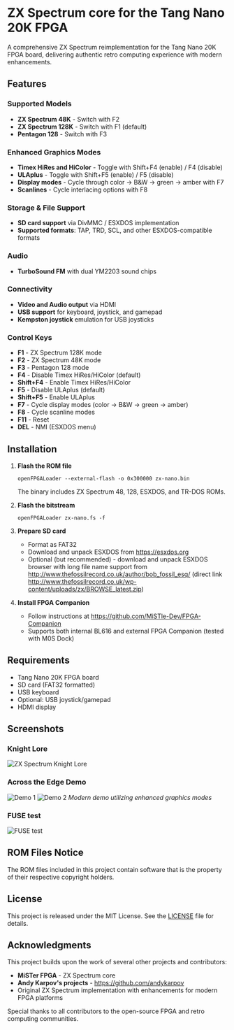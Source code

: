 # ZX Spectrum core for the Tang Nano 20K FPGA

A comprehensive ZX Spectrum reimplementation for the Tang Nano 20K FPGA board, delivering authentic retro computing experience with modern enhancements.

## Features

### Supported Models
- **ZX Spectrum 48K** - Switch with F2
- **ZX Spectrum 128K** - Switch with F1 (default)
- **Pentagon 128** - Switch with F3

### Enhanced Graphics Modes
- **Timex HiRes and HiColor** - Toggle with Shift+F4 (enable) / F4 (disable)
- **ULAplus** - Toggle with Shift+F5 (enable) / F5 (disable)
- **Display modes** - Cycle through color → B&W → green → amber with F7
- **Scanlines** - Cycle interlacing options with F8

### Storage & File Support
- **SD card support** via DivMMC / ESXDOS implementation
- **Supported formats**: TAP, TRD, SCL, and other ESXDOS-compatible formats

### Audio
- **TurboSound FM** with dual YM2203 sound chips

### Connectivity
- **Video and Audio output** via HDMI
- **USB support** for keyboard, joystick, and gamepad
- **Kempston joystick** emulation for USB joysticks

### Control Keys
- **F1** - ZX Spectrum 128K mode
- **F2** - ZX Spectrum 48K mode
- **F3** - Pentagon 128 mode
- **F4** - Disable Timex HiRes/HiColor (default)
- **Shift+F4** - Enable Timex HiRes/HiColor
- **F5** - Disable ULAplus (default)
- **Shift+F5** - Enable ULAplus
- **F7** - Cycle display modes (color → B&W → green → amber)
- **F8** - Cycle scanline modes
- **F11** - Reset
- **DEL** - NMI (ESXDOS menu)

## Installation

1. **Flash the ROM file**
   ```
   openFPGALoader --external-flash -o 0x300000 zx-nano.bin
   ```
   The binary includes ZX Spectrum 48, 128, ESXDOS, and TR-DOS ROMs.

2. **Flash the bitstream**
   ```
   openFPGALoader zx-nano.fs -f
   ```

3. **Prepare SD card**
   - Format as FAT32
   - Download and unpack ESXDOS from https://esxdos.org
   - Optional (but recommended) - download and unpack ESXDOS browser with long file name support from http://www.thefossilrecord.co.uk/author/bob_fossil_esq/ (direct link http://www.thefossilrecord.co.uk/wp-content/uploads/zx/BROWSE_latest.zip)

4. **Install FPGA Companion**
   - Follow instructions at https://github.com/MiSTle-Dev/FPGA-Companion
   - Supports both internal BL616 and external FPGA Companion (tested with M0S Dock)

## Requirements

- Tang Nano 20K FPGA board
- SD card (FAT32 formatted)
- USB keyboard
- Optional: USB joystick/gamepad
- HDMI display

## Screenshots

### Knight Lore
![ZX Spectrum Knight Lore](docs/images/game001.jpg)

### Across the Edge Demo
![Demo 1](/docs/images/demo001.jpg)
![Demo 2](/docs/images/demo002.jpg)
*Modern demo utilizing enhanced graphics modes*

### FUSE test
![FUSE test](docs/images/test001.jpg)

## ROM Files Notice

The ROM files included in this project contain software that is the property of their respective copyright holders.

## License

This project is released under the MIT License. See the [LICENSE](LICENSE) file for details.

## Acknowledgments

This project builds upon the work of several other projects and contributors:

- **MiSTer FPGA** - ZX Spectrum core
- **Andy Karpov's projects** - https://github.com/andykarpov
- Original ZX Spectrum implementation with enhancements for modern FPGA platforms

Special thanks to all contributors to the open-source FPGA and retro computing communities.
